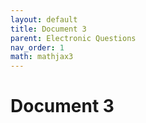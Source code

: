 ```yaml
---
layout: default
title: Document 3
parent: Electronic Questions
nav_order: 1
math: mathjax3
---
```


# Document 3